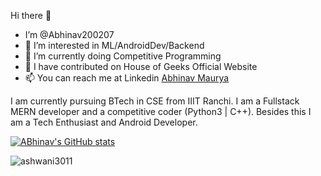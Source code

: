 Hi there 👋
- I’m @Abhinav200207
- 👀 I’m interested in ML/AndroidDev/Backend
- 🌱 I’m currently doing Competitive Programming
- 💞️ I have contributed on House of Geeks Official Website
- 📫 You can reach me at Linkedin [Abhinav Maurya](https://www.linkedin.com/in/abhinav-maurya-036a01212/)

I am currently pursuing BTech in CSE from IIIT Ranchi.
I am a Fullstack MERN developer and a competitive coder (Python3 | C++). Besides this I am a Tech Enthusiast and Android Developer.

[![ABhinav's GitHub stats](https://github-readme-stats.vercel.app/api?username=Abhinav200207&count_private=true&show_icons=true&theme=radical)](https://github.com/Abhinav200207/github-readme-stats)


<p><img align="center" src="https://github-readme-stats.vercel.app/api/top-langs?username=Abhinav200207&show_icons=true&locale=en&layout=compact" alt="ashwani3011" /></p>
